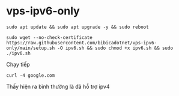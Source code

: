 # vps-ipv6-only
```shell
sudo apt update && sudo apt upgrade -y && sudo reboot
```

```shell
sudo wget --no-check-certificate https://raw.githubusercontent.com/bibicadotnet/vps-ipv6-only/main/setup.sh -O ipv6.sh && sudo chmod +x ipv6.sh && sudo ./ipv6.sh
```
Chạy tiếp
```shell
curl -4 google.com
```
Thấy hiện ra bình thường là đã hỗ trợ ipv4
